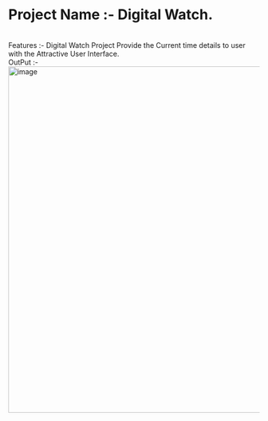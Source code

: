 #  Project Name :- Digital Watch.
<br>
Features :- Digital Watch Project Provide the Current time details to user with the Attractive User Interface.
<br>
OutPut :-
 <br>
 <img width="695" alt="image" src="https://github.com/user-attachments/assets/086a5a49-8bc0-45d3-93a0-79dc937b41c8" />

           
